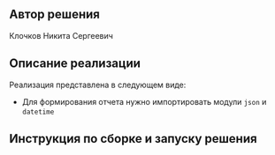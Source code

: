## Автор решения
Клочков Никита Сергеевич
## Описание реализации
Реализация представлена в следующем виде:

- Для формирования отчета нужно импортировать модули `json` и `datetime` 
## Инструкция по сборке и запуску решения
